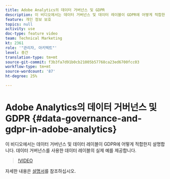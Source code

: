```yaml
---
title: Adobe Analytics의 데이터 거버넌스 및 GDPR
description: 이 비디오에서는 데이터 거버넌스 및 데이터 레이블이 GDPR에 어떻게 적합한지 설명합니다. 데이터 거버넌스를 사용한 데이터 레이블의 실제 예를 제공합니다.
feature: 개인 정보 보호
topics: null
activity: use
doc-type: feature video
team: Technical Marketing
kt: 2361
role: '"관리자, 아키텍트"'
level: 중간
translation-type: tm+mt
source-git-commit: f3b3fa7d91b0cb21005b57768ca23ed6700fcc03
workflow-type: tm+mt
source-wordcount: '87'
ht-degree: 25%

---
```



# Adobe Analytics의 데이터 거버넌스 및 GDPR {#data-governance-and-gdpr-in-adobe-analytics}

이 비디오에서는 데이터 거버넌스 및 데이터 레이블이 GDPR에 어떻게 적합한지 설명합니다. 데이터 거버넌스를 사용한 데이터 레이블의 실제 예를 제공합니다.

>[!VIDEO](https://video.tv.adobe.com/v/25455/?quality=12)

자세한 내용은 [설명서](https://marketing.adobe.com/resources/help/en_US/analytics/gdpr/)를 참조하십시오.